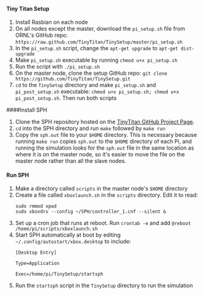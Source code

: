 #### Tiny Titan Setup
1. Install Rasbian on each node
1. On all nodes except the master, download the `pi_setup.sh` file from ORNL's
   GitHub repo: `https://raw.github.com/TinyTitan/TinySetup/master/pi_setup.sh`
1. In the `pi_setup.sh` script, change the `apt-get upgrade` to `apt-get
   dist-upgrade`
1. Make `pi_setup.sh` executable by running `chmod u+x pi_setup.sh`
1. Run the script with `./pi_setup.sh`
1. On the master node, clone the setup GitHub repo: `git clone
   https://github.com/TinyTitan/TinySetup.git`
1. `cd` to the `TinySetup` directory and make `pi_setup.sh` and
   `pi_post_setup.sh` executable: `chmod u+x pi_setup.sh; chmod u+x
   pi_post_setup.sh`.  Then run both scripts

####Install SPH
1. Clone the SPH repository hosted on the [TinyTitan GitHub Project
   Page](https://github.com/TinyTitan/SPH).
1. `cd` into the SPH directory and run `make` followed by `make run`
1. Copy the `sph.out` file to your `$HOME` directory.  This is necessary because
   running `make run` copies `sph.out` to the `$HOME` directory of each Pi, and
   running the simulation looks for the `sph.out` file in the same location as
   where it is on the master node, so it's easier to move the file on the master
   node rather than all the slave nodes.

#### Run SPH
1. Make a directory called `scripts` in the master node's `$HOME` directory
1. Create a file called `xboxlaunch.sh` in the `scripts` directory.  Edit it to
   read:
   ```
   sudo rmmod xpad
   sudo xboxdrv --config ~/SPH/controller_1.cnf --silent &
   ```
1. Set up a cron job that runs at reboot.  Run `crontab -e` and add `@reboot
   /home/pi/scripts/xboxlaunch.sh`
1. Start SPH automatically at boot by editing `~/.config/autostart/xbox.desktop`
   to include:
   ```
   [Desktop Entry]

   Type=Application

   Exec=/home/pi/TinySetup/startsph
   ```
1. Run the `startsph` script in the `TinySetup` directory to run the simulation

